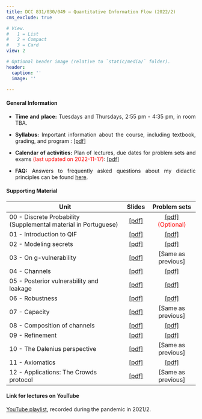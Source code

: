 ```yaml
---
title: DCC 831/030/049 – Quantitative Information Flow (2022/2)
cms_exclude: true

# View.
#   1 = List
#   2 = Compact
#   3 = Card
view: 2

# Optional header image (relative to `static/media/` folder).
header:
  caption: ''
  image: ''

---
```


<div style="text-align: justify"> 

#### General Information

- **Time and place:** Tuesdays and Thursdays, 2:55 pm - 4:35 pm, in room TBA.

- **Syllabus:** Important information about the course, including textbook, grading, and program : [[pdf]](https://homepages.dcc.ufmg.br/~msalvim/courses/qif/Lecture00-A_Syllabus%5bstill%5d.pdf)

- **Calendar of activities:** Plan of lectures, due dates for problem sets and exams <span style="color:red">(last updated on 2022-11-17)</span>: [[pdf]](https://homepages.dcc.ufmg.br/~msalvim/courses/qif/QIF-2022-2%20-%20Calendar.pdf)

<!-- - <span style="color:red">**Seminars:**</span>
    - <span style="color:red">Instructions:</span> [[pdf]](https://homepages.dcc.ufmg.br/~msalvim/courses/qif/seminar%5binstructions%5d.pdf)
    - <span style="color:red">Groups, topics, and presentation dates:</span> [[pdf]](https://homepages.dcc.ufmg.br/~msalvim/courses/qif/seminar%5bgroups-and-dates%5d.pdf) -->

- **FAQ:** Answers to frequently asked questions about my didactic principles can be found [here](../../faqs/teaching-grading/).

#### Supporting Material

| Unit | Slides | Problem sets |
| --- | :---: | :---: | 
| 00 - Discrete Probability (Supplemental material in Portuguese) | [[pdf]](https://homepages.dcc.ufmg.br/~msalvim/courses/qif/Lecture00-B_DiscreteProbability%5bstill%5d.pdf) | [[pdf]](https://homepages.dcc.ufmg.br/~msalvim/courses/qif/ProblemSet0_DiscreteProbability%5bquestions%5d.pdf) <span style="color:red"> (Optional) </span> |
| 01 - Introduction to QIF | [[pdf]](https://homepages.dcc.ufmg.br/~msalvim/courses/qif/Lecture01_Chap01-Introduction%5bstill%5d.pdf) | [[pdf]](https://homepages.dcc.ufmg.br/~msalvim/courses/qif/ProblemSetA_Chap01%5bquestions%5d.pdf) |
| 02 - Modeling secrets | [[pdf]](https://homepages.dcc.ufmg.br/~msalvim/courses/qif/Lecture02_Chap02-ModelingSecrets%5bstill%5d.pdf) | [[pdf]](https://homepages.dcc.ufmg.br/~msalvim/courses/qif/ProblemSetB_Chap02-03%5bquestions%5d.pdf) |
| 03 - On g-vulnerability | [[pdf]](https://homepages.dcc.ufmg.br/~msalvim/courses/qif/Lecture03_Chap03-gVulnerability%5bstill%5d.pdf) | [Same as previous] |
| 04 - Channels | [[pdf]](https://homepages.dcc.ufmg.br/~msalvim/courses/qif/Lecture04_Chap04-Channels%5bstill%5d.pdf) | [[pdf]](https://homepages.dcc.ufmg.br/~msalvim/courses/qif/ProblemSetC_Chap04%5bquestions%5d.pdf) |
| 05 - Posterior vulnerability and leakage | [[pdf]](https://homepages.dcc.ufmg.br/~msalvim/courses/qif/Lecture05_Chap05-PosteriorVulnerabilityAndLeakage%5bstill%5d.pdf) | [[pdf]](https://homepages.dcc.ufmg.br/~msalvim/courses/qif/ProblemSetD_Chap05%5bquestions%5d.pdf) |
| 06 - Robustness | [[pdf]](https://homepages.dcc.ufmg.br/~msalvim/courses/qif/Lecture06_Chap06-Robustness%5bstill%5d.pdf) | [[pdf]](https://homepages.dcc.ufmg.br/~msalvim/courses/qif/ProblemSetE_Chap06-07%5bquestions%5d.pdf) |
| 07 - Capacity | [[pdf]](https://homepages.dcc.ufmg.br/~msalvim/courses/qif/Lecture07_Chap07-Capacity%5bstill%5d.pdf) | [Same as previous] |
| 08 - Composition of channels | [[pdf]](https://homepages.dcc.ufmg.br/~msalvim/courses/qif/Lecture08_Chap08-CompositionOfChannels%5bstill%5d.pdf) | [[pdf]](https://homepages.dcc.ufmg.br/~msalvim/courses/qif/ProblemSetF_Chap08%5bquestions%5d.pdf) |
| 09 - Refinement | [[pdf]](https://homepages.dcc.ufmg.br/~msalvim/courses/qif/Lecture09_Chap09-Refinement%5bstill%5d.pdf) | [[pdf]](https://homepages.dcc.ufmg.br/~msalvim/courses/qif/ProblemSetG_Chap09-10%5bquestions%5d.pdf) |
| 10 - The Dalenius perspective | [[pdf]](https://homepages.dcc.ufmg.br/~msalvim/courses/qif/Lecture10_Chap10-TheDaleniusPerspective%5bstill%5d.pdf) | [Same as previous] |
| 11 - Axiomatics | [[pdf]](https://homepages.dcc.ufmg.br/~msalvim/courses/qif/Lecture11_Chap11-Axiomatics%5bstill%5d.pdf) | [[pdf]](https://homepages.dcc.ufmg.br/~msalvim/courses/qif/ProblemSetH_Chap11-18%5bquestions%5d.pdf) |
| 12 - Applications: The Crowds protocol | [[pdf]](https://homepages.dcc.ufmg.br/~msalvim/courses/qif/Lecture12_Chap18-TheCrowdsProtocol%5bstill%5d.pdf) | [Same as previous] |

####  Link for lectures on YouTube

 
[YouTube playlist](https://www.youtube.com/playlist?list=PLaZL0hVGCZkF7N5_RoC4vETrImPVj0jET), recorded during the pandemic  in 2021/2.

</div>